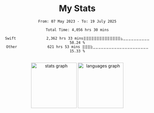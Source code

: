 
###

<div align="center">
  <h1>My Stats</h1>
</div>

<div align="center">
<!--START_SECTION:waka-->

```all_time
From: 07 May 2023 - To: 19 July 2025

Total Time: 4,056 hrs 30 mins

Swift              2,362 hrs 33 mins⣿⣿⣿⣿⣿⣿⣿⣿⣿⣿⣿⣿⣿⣿⣦⣀⣀⣀⣀⣀⣀⣀⣀⣀⣀   58.24 %
Other              621 hrs 53 mins ⣿⣿⣿⣷⣀⣀⣀⣀⣀⣀⣀⣀⣀⣀⣀⣀⣀⣀⣀⣀⣀⣀⣀⣀⣀   15.33 %
```

<!--END_SECTION:waka-->
</div>

</br>

<div align="center">
  <img src="https://github-readme-stats.vercel.app/api?username=qazwsx521943&hide_title=false&hide_rank=false&show_icons=true&include_all_commits=true&count_private=true&disable_animations=false&theme=dark&locale=en&hide_border=false&order=1" height="150" alt="stats graph"  />
  <img src="https://github-readme-stats.vercel.app/api/top-langs?username=qazwsx521943&locale=en&hide_title=false&layout=compact&card_width=320&langs_count=5&theme=dark&hide_border=false&order=2" height="150" alt="languages graph"  />
</div>

###

<!-- <br clear="both">
<div align="center">
<img src="https://raw.githubusercontent.com/qazwsx521943/qazwsx521943/output/github-contribution-grid-snake.svg" alt="Snake animation" width="100%"/>
</div> -->
<!--
###

<h3 align="left">Languages :</h3>

###

<div align="left">

  <img src="https://cdn.jsdelivr.net/gh/devicons/devicon/icons/swift/swift-original.svg" height="48" width="56"/>
  <img src="https://cdn.jsdelivr.net/gh/devicons/devicon/icons/typescript/typescript-original.svg" height="48" width="56"/>
</div>

<h3 align="left">Frontend FrameWorks:</h3>

###

<div align="left" style="display: flex; gap: 20px;">
  <img src="https://cdn.jsdelivr.net/gh/devicons/devicon/icons/react/react-original.svg" height="48" width="48" alt="react logo" />
  <img src="https://cdn.jsdelivr.net/gh/devicons/devicon/icons/vuejs/vuejs-original.svg" height="48" width="48" alt="vue logo" />
</div>

###

<h3 align="left">Develop Tools :</h3>

###

<div align="left" style="display: flex; gap: 10px;">
  <img src="https://cdn.jsdelivr.net/gh/devicons/devicon/icons/xcode/xcode-original.svg" height="48" width="56"/>
  <img src="https://cdn.jsdelivr.net/gh/devicons/devicon/icons/vscode/vscode-original-wordmark.svg" height="48" width="56"/>
  <img src="https://cdn.jsdelivr.net/gh/devicons/devicon/icons/git/git-original.svg" height="48" width="56"/>
  <img src="https://cdn.jsdelivr.net/gh/devicons/devicon/icons/sourcetree/sourcetree-original-wordmark.svg" height="48" width="56"/>
</div>

###
-->
